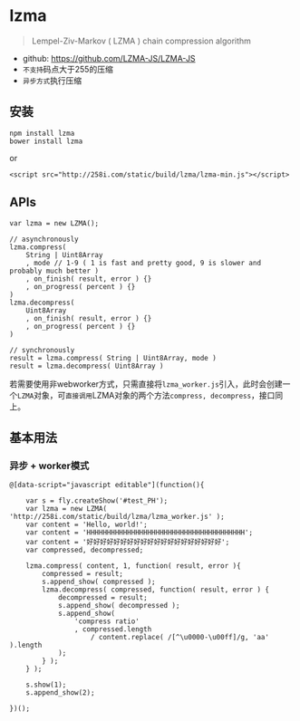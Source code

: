 # lzma

> Lempel-Ziv-Markov ( LZMA ) chain compression algorithm

* github: <https://github.com/LZMA-JS/LZMA-JS>
* `不支持`码点大于255的压缩
* `异步方式`执行压缩

<style type="text/css">
@import "http://258i.com/static/bower_components/snippets/css/mp/style.css";
</style>
<script src="http://258i.com/static/bower_components/snippets/js/mp/fly.js"></script>
<script src="http://258i.com/static/build/lzma/lzma-min.js"></script>



## 安装

    npm install lzma
    bower install lzma

or 
    
    <script src="http://258i.com/static/build/lzma/lzma-min.js"></script>


## APIs

    var lzma = new LZMA();

    // asynchronously
    lzma.compress( 
        String | Uint8Array
        , mode // 1-9 ( 1 is fast and pretty good, 9 is slower and probably much better )
        , on_finish( result, error ) {}
        , on_progress( percent ) {} 
    )
    lzma.decompress( 
        Uint8Array
        , on_finish( result, error ) {}
        , on_progress( percent ) {} 
    )

    // synchronously
    result = lzma.compress( String | Uint8Array, mode )
    result = lzma.decompress( Uint8Array )


若需要使用非webworker方式，只需直接将`lzma_worker.js`引入，此时会创建一个`LZMA`对象，可`直接调用`LZMA对象的两个方法`compress, decompress`，接口同上。

    
## 基本用法

### 异步 + worker模式

<div id="test_PH" class="test">
<div class="test-container">

    @[data-script="javascript editable"](function(){

        var s = fly.createShow('#test_PH');
        var lzma = new LZMA( 'http://258i.com/static/build/lzma/lzma_worker.js' );
        var content = 'Hello, world!';
        var content = 'HHHHHHHHHHHHHHHHHHHHHHHHHHHHHHHHHHHHHHH';
        var content = '好好好好好好好好好好好好好好好好好好好好';
        var compressed, decompressed;

        lzma.compress( content, 1, function( result, error ){
            compressed = result;
            s.append_show( compressed );
            lzma.decompress( compressed, function( result, error ) {
                decompressed = result;
                s.append_show( decompressed );
                s.append_show( 
                    'compress ratio'
                    , compressed.length 
                        / content.replace( /[^\u0000-\u00ff]/g, 'aa' ).length 
                );
            } );
        } );

        s.show(1);
        s.append_show(2);

    })();

</div>
<div class="test-console"></div>
<div class="test-panel">
</div>
</div>




